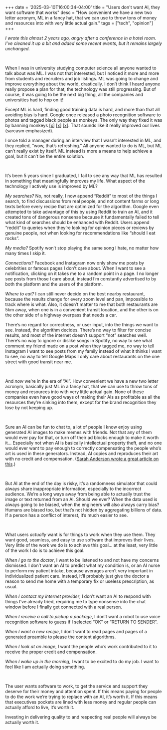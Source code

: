 +++
date = '2025-03-10T16:00:34-04:00'
title = "Users don't want AI, they want software that works"
desc = "How convenient we have a new two letter acronym, ML in a fancy hat, that we can use to throw tons of money and resources into with very little actual gain."
tags = ["tech", "opinion"]
+++

*I wrote this almost 2 years ago, angry after a conference in a hotel room. I’ve cleaned it up a bit and added some recent events, but it remains largely unchanged.* 

&nbsp;

When I was in university studying computer science all anyone wanted to talk about was ML. I was not that interested, but I noticed it more and more from students and recruiters and job listings. ML was going to change and improve everything about the world, drastically. I don’t think I heard anyone really propose a plan for that, the technology was still progressing. But of course, it was going to be the next big thing, all the companies and universities had to hop on it!

Except ML is hard, finding good training data is hard, and more than that all avoiding bias is hard. Google once released a photo recognition software to photos and tagged black people as monkeys. The only way they fixed it was by banning monkeys [[x](https://www.notion.so/Users-don-t-want-AI-users-want-good-software-that-works-0398286813f54c8fb62289b6e3041ee4?pvs=21)] [[x](https://www.nytimes.com/2023/05/22/technology/ai-photo-labels-google-apple.html)] [[x](https://www.forbes.com/sites/mzhang/2015/07/01/google-photos-tags-two-african-americans-as-gorillas-through-facial-recognition-software/)]. That sounds like it really improved our lives (sarcasm emphasized).

I once told a manager during an interview that I wasn’t interested in ML, and they replied, “wow, that’s refreshing.” All anyone wanted to do is ML, but ML can’t really exist by itself. ML instead is more a means to help achieve a goal, but it can’t be the entire solution.

&nbsp;   

It’s been 5 years since I graduated, I fail to see any way that ML has resulted in something that meaningfully improves my life. What aspect of the technology I actively use is improved by ML?

*My searches?* No, not really, I now append “Reddit” to most of the things I search, to find discussions from real people, and not content farms or long texts before every recipe that are optimized for the algorithm. Google even attempted to take advantage of this by using Reddit to train an AI, and it created tons of dangerous nonsense because it fundamentally failed to tell what kind of searches should be enhanced with Reddit. Users append “reddit” to queries when they’re looking for opinion pieces or reviews by genuine people, not when looking for recommendations like “should I eat rocks”. 

*My media?* Spotify won’t stop playing the same song I hate, no matter how many times I skip it.

*Connections?* Facebook and Instagram now only show me posts by celebrities or famous pages I don’t care about. When I want to see a notification, clicking on it takes me to a random point in a page. I no longer see posts from those I care about, instead I’m constantly advertised to by both the platform and the users of the platform.

*Where to eat?* I can still never decide on the best nearby restaurant, because the results change for every zoom level and pan, impossible to track where is what. Also, it doesn’t matter to me that both restaurants are 5km away, when one is in a convenient transit location, and the other is on the other side of a highway overpass that needs a car.

There’s no regard for correctness, or user input, into the things we want to see. Instead, the algorithm decides. There’s no way to filter for concise results, and most of the internet doesn’t support “not” searches well. There’s no way to ignore or dislike songs in Spotify, no way to see what comment my friend made on a post when they tagged me, no way to tell Instagram I want to see posts from my family instead of what it thinks I want to see, no way to tell Google Maps I only care about restaurants on the one street with good transit near me.

&nbsp;

And *now* we’re in the era of “AI”. How convenient we have a new two letter acronym, basically just ML in a fancy hat, that we can use to throw tons of money and resources into with very little actual gain. None of these companies even have good ways of making their AIs as profitable as all the resources they’re sinking into them, except for the brand recognition they lose by not keeping up.

&nbsp;

Sure an AI can be fun to chat to, a lot of people I know enjoy using generated AI images to make memes with friends. Not that any of them would ever pay for that, or turn off their ad blocks enough to make it worth it… Especially not when AI is basically intellectual property theft, and no one would ever want to pay enough to correctly compensating the people who’s art is used in these generators. Instead, AI copies and reproduces their art with no credit and compensation. ([Sarah Anderson wrote a great article on this](https://www.nytimes.com/2022/12/31/opinion/sarah-andersen-how-algorithim-took-my-work.html).)

&nbsp;

But AI at the end of the day is risky, it’s a randomness simulator that could always share inappropriate information, especially to the incorrect audience. We’re a long ways away from being able to actually trust the image or text returned from an AI. Should we ever? When the data used is always going to be biased, when the engineers will also always carry bias? Humans are biased too, but that’s not hidden by aggregating billions of data. If a person has a conflict of interest, it’s much easier to see.

&nbsp;

What users *actually* want is for things to work when they use them. They want good, seamless, and easy to use software that improves their lives. Very little of the work we do is to achieve this goal… at the least, very little of the work I do is to achieve this goal.

*When I go to the doctor*, I want to be listened to and not have my concerns dismissed. I don’t want an AI to predict what my condition is, or an AI nurse to perform my patient intake, because averages aren’t very important in individualized patient care. Instead, it’ll probably just give the doctor a reason to send me home with a temporary fix or useless prescription, as usual.

*When I contact my internet provider*, I don’t want an AI to respond with things I’ve already tried, requiring me to type nonsense into the chat window before I finally get connected with a real person. 

*When I receive a call to pickup a package*, I don’t want a robot to use voice recognition software to guess if I selected “OK” or “RETURN TO SENDER”.

*When I want a new recipe*, I don’t want to read pages and pages of a generated preamble to please the content algorithms. 

*When I look at an image*, I want the people who’s work contributed to it to receive the proper credit and compensation.

*When I wake up in the morning*, I want to be excited to do my job. I want to feel like I am actually doing something.

&nbsp;

The user wants software to work, to get the service and support they deserve for their money and attention spent. If this means paying for people to do the work we’re trying to replace with an AI, it’s worth it. If this means that executives pockets are lined with less money and regular people can actually afford to live, it’s worth it.

Investing in delivering quality to and respecting real people will always be actually worth it.
